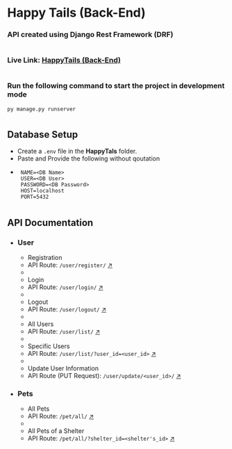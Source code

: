 # Happy Tails (Back-End)

### API created using Django Rest Framework (DRF)

#

### Live Link: [HappyTails (Back-End)](https://pet-adoption-platform.onrender.com)

#

### Run the following command to start the project in development mode

`py manage.py runserver `

#

## Database Setup

- Create a `.env` file in the **HappyTals** folder.
- Paste and Provide the following without qoutation
- ```shell
   NAME=<DB Name>
   USER=<DB User>
   PASSWORD=<DB Password>
   HOST=localhost
   PORT=5432
  ```

#

## API Documentation

- ### User
  - Registration
  - API Route: `/user/register/` [↗️](https://pet-adoption-platform.onrender.com/user/register/)
  -
  - Login
  - API Route: `/user/login/` [↗️](https://pet-adoption-platform.onrender.com/user/login/)
  -
  - Logout
  - API Route: `/user/logout/` [↗️](https://pet-adoption-platform.onrender.com/user/logout/)
  -
  - All Users
  - API Route: `/user/list/` [↗️](https://pet-adoption-platform.onrender.com/user/list/)
  -
  - Specific Users
  - API Route: `/user/list/?user_id=<user_id>` [↗️](https://pet-adoption-platform.onrender.com/user/list/?user_id=<user_id>)
  -
  - Update User Information
  - API Route (PUT Request): `/user/update/<user_id>/` [↗️](https://pet-adoption-platform.onrender.com/user/update/<user_id>/)
- ### Pets
  - All Pets
  - API Route: `/pet/all/` [↗️](https://pet-adoption-platform.onrender.com/pet/all/)
  -
  - All Pets of a Shelter
  - API Route: `/pet/all/?shelter_id=<shelter's_id>` [↗️](https://pet-adoption-platform.onrender.com/pet/all/?shelter_id=<shelter's_id>)
